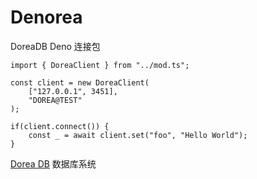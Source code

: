 # Denorea

DoreaDB Deno 连接包

```
import { DoreaClient } from "../mod.ts";

const client = new DoreaClient(
    ["127.0.0.1", 3451],
    "DOREA@TEST"
);

if(client.connect()) {
    const _ = await client.set("foo", "Hello World");
}
```

[Dorea DB](https://dorea.mrxzx.info/) 数据库系统